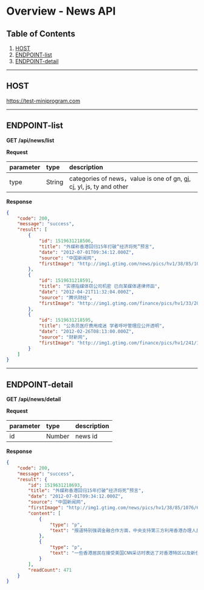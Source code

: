 # Overview - News API

## Table of Contents
1. [HOST](#HOST)
2. [ENDPOINT-list](#ENDPOINT-list)
3. [ENDPOINT-detail](#ENDPOINT-detail)

---
## HOST

https://test-miniprogram.com

---
## ENDPOINT-list

__GET /api/news/list__

__Request__

| parameter | type      | description                                                           |
|:--        |:--        |:--                                                                    |
| type      | String    | categories of news，value is one of gn, gj, cj, yl, js, ty and other  |

__Response__

```json
{
    "code": 200,
    "message": "success",
    "result": [
        {
            "id": 1519631218506,
            "title": "外媒称香港回归15年打破“经济将死”预言",
            "date": "2012-07-01T09:34:12.000Z",
            "source": "中国新闻网",
            "firstImage": "http://img1.gtimg.com/news/pics/hv1/38/85/1076/69988613.jpg"
        },
        {
            "id": 1519631218591,
            "title": "实德指媒体窃公司机密 已向某媒体递律师函",
            "date": "2012-04-21T11:32:04.000Z",
            "source": "腾讯财经",
            "firstImage": "http://img1.gtimg.com/finance/pics/hv1/33/207/1023/66573393.jpg"
        },
        {
            "id": 1519631218595,
            "title": "公务员医疗费用成迷 学者呼吁管理应公开透明",
            "date": "2012-02-26T08:13:00.000Z",
            "source": "财新网",
            "firstImage": "http://img1.gtimg.com/finance/pics/hv1/241/102/983/63945826.jpg"
        }
    ]
}
```
---
## ENDPOINT-detail

__GET /api/news/detail__

__Request__

| parameter | type      | description   |
|:--        |:--        |:--            |
| id        | Number    | news id       |

__Response__

```json
{
    "code": 200,
    "message": "success",
    "result": {
        "id": 1519631218693,
        "title": "外媒称香港回归15年打破“经济将死”预言",
        "date": "2012-07-01T09:34:12.000Z",
        "source": "中国新闻网",
        "firstImage": "http://img1.gtimg.com/news/pics/hv1/38/85/1076/69988613.jpg",
        "content": [
            {
                "type": "p",
                "text": "报道特别强调金融合作方面，中央支持第三方利用香港办理人民币贸易投资结算，进一步丰富香港人民币离岸产品”。自1997年7月1日回归之后，香港与内地的经济关系日益紧密，“北京方面迫切希望利用这个全球金融中心来进行重大改革试验，比如将人民币国际化的努力。”"
            },
            {
                "type": "p",
                "text": "一些香港居民在接受美国CNN采访时表达了对香港特区以及新任特首的看法。多数香港居民认为，回归以来，“一国两制”实行得不错，相信“一国两制”将进展良好，相信香港的前途会更光明。希望新任特首上台后，能进一步改善包括住房在内的民生条件。"
            }
        ],
        "readCount": 471
    }
}
```
